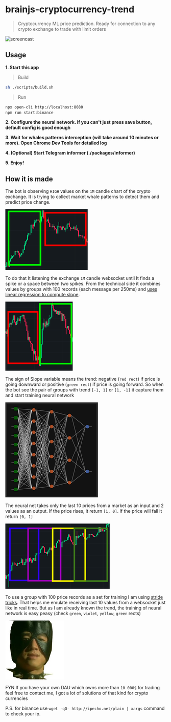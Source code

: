 # brainjs-cryptocurrency-trend

> Cryptocurrency ML price prediction. Ready for connection to any crypto exchange to trade with limit orders

![screencast](./docs/screencast.gif)

## Usage

**1. Start this app**

> Build

```bash
sh ./scripts/build.sh
```

> Run

```bash
npx open-cli http://localhost:8080
npm run start:binance
```

**2. Configure the neural network. If you can't just press save button, default config is good enough**

**3. Wait for whales patterns interception (will take around 10 minutes or more). Open Chrome Dev Tools for detailed log**

**4. (Optional) Start Telegram informer (./packages/informer)**

**5. Enjoy!**

## How it is made

The bot is observing `HIGH` values on the `1M` candle chart of the crypto exchange. It is trying to collect market whale patterns to detect them and predict price change.

![candlechart1](./docs/candlechart1.png)

To do that It listening the exchange `1M` candle websocket until It finds a spike or a space between two spikes. From the technical side it combines values by groups with 100 records (each message per 250ms) and [uses linear regression to compute slope](https://stackoverflow.com/questions/6195335/linear-regression-in-javascript).

![candlechart2](./docs/candlechart2.png)

The sign of Slope variable means the trend: negative (`red rect`) if price is going downward or positive (`green rect`) if price is going forward. So when the bot see the pair of groups with trend `[-1, 1]` or `[1, -1]` it capture them and start training neural network

![net](./docs/net.png)

The neural net takes only the last 10 prices from a market as an input and 2 values as an output. If the price rises, it  return `[1, 0]`. If the price will fall it return `[0, 1]`

![stride](./docs/stride.png)

To use a group with 100 price records as a set for training I am using [stride tricks](https://developers.google.com/machine-learning/practica/image-classification/convolutional-neural-networks). That helps me emulate receiving last 10 values from a websocket just like in real time. But as I am already known the trend, the training of neural network is easy peasy (check `green`, `violet`, `yellow`, `green` rects)

![bucks](./docs/bucks.png)

FYN If you have your own DAU which owns more than `10 000$` for trading feel free to contact me, I got a lot of solutions of that kind for crypto currencies

P.S. for binance use `wget -qO- http://ipecho.net/plain | xargs` command to check your ip.

